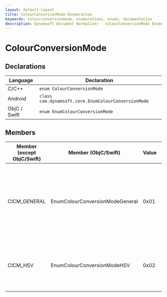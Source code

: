 ```yaml
---
layout: default-layout
title: ColourConversionMode Enumeration
keywords: colourconversionmode, enumerations, enums, documentation
description: Dynamsoft Document Normalizer - ColourConversionMode Enumeration
---
```


# ColourConversionMode

## Declarations

| Language | Declaration |
| -------- | ----------- |
| C/C++ | `enum ColourConversionMode` |
| Android | `class com.dynamsoft.core.EnumColourConversionMode` |
| ObjC / Swift | `enum EnumColourConversionMode` |

## Members

| Member (except ObjC/Swift) | Member (ObjC/Swift) | Value | Description | Valid Arguments |
| ------ |------ | ----- | ----------- | --------------- |
| CICM_GENERAL | EnumColourConversionModeGeneral| 0x01 | Converts a colour image to a grayscale image using the general RGB converting algorithm. | [`BlueChannelWeight`]({{ site.parameters_reference }}colour-conversion-modes.html#bluechannelweight<br>[`GreenChannelWeight`]({{ site.parameters_reference }}colour-conversion-modes.html#greenchannelweight<br>[`RedChannelWeight`]({{ site.parameters_reference }}colour-conversion-modes.html#redchannelweight |
| CICM_HSV | EnumColourConversionModeHSV | 0x02 | Converts a colour image to a grayscale image using one of the HSV channels. | [`ReferChannel`]({{ site.parameters_reference }}colour-conversion-modes.html#referchannel |
